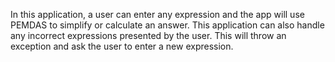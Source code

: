 In this application, a user can enter any expression and the app will use PEMDAS to simplify or calculate an answer. This application can also handle any incorrect expressions presented by the user. This will throw an exception and ask the user to enter a new expression.
